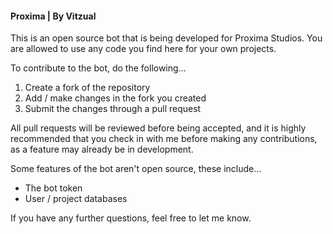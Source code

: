 #### Proxima | By Vitzual ####

This is an open source bot that is being developed for Proxima Studios. You are allowed to use any code you
find here for your own projects.

To contribute to the bot, do the following...

1. Create a fork of the repository
2. Add / make changes in the fork you created
3. Submit the changes through a pull request

All pull requests will be reviewed before being accepted, and it is highly recommended that you check in
with me before making any contributions, as a feature may already be in development.

Some features of the bot aren't open source, these include...

- The bot token
- User / project databases

If you have any further questions, feel free to let me know.
